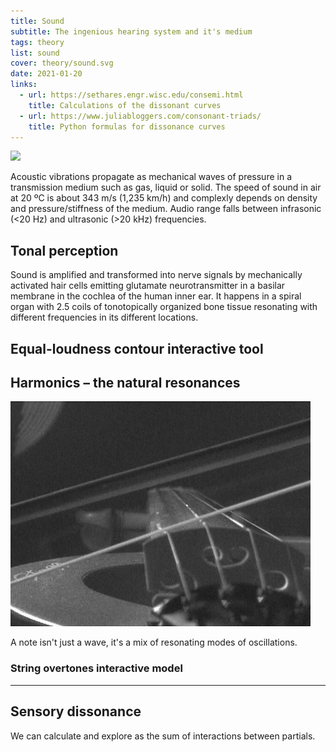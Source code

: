 ```yaml
---
title: Sound
subtitle: The ingenious hearing system and it's medium
tags: theory
list: sound
cover: theory/sound.svg
date: 2021-01-20
links:
  - url: https://sethares.engr.wisc.edu/consemi.html
    title: Calculations of the dissonant curves
  - url: https://www.juliabloggers.com/consonant-triads/
    title: Python formulas for dissonance curves
---
```


![](./Spherical_pressure_waves.gif)

Acoustic vibrations propagate as mechanical waves of pressure in a transmission medium such as gas, liquid or solid. The speed of sound in air at 20 ºC is about 343 m/s (1,235 km/h) and complexly depends on density and pressure/stiffness of the medium. Audio range falls between infrasonic (<20 Hz) and ultrasonic (>20 kHz) frequencies. 

## Tonal perception

Sound is amplified and transformed into nerve signals by mechanically activated hair cells emitting glutamate neurotransmitter in a basilar membrane in the cochlea of the human inner ear. It happens in a spiral organ with 2.5 coils of tonotopically organized bone tissue resonating with different frequencies in its different locations.


## Equal-loudness contour interactive tool

<pitch-loudness />
<svg-save svg="loudness" />

## Harmonics – the natural resonances

<img src="./Bowed_violin_string_helholz_corner.gif" >

<youtube-embed video="9O3VEXzuOKI" />

A note isn't just a wave, it's a mix of resonating modes of oscillations.

### String overtones interactive model

<string-overtones />
<svg-save svg="overtones" />


----

## Sensory dissonance

We can calculate and explore as the sum of interactions between partials.

<pitch-dissonance />
<svg-save svg="dissonance" />
